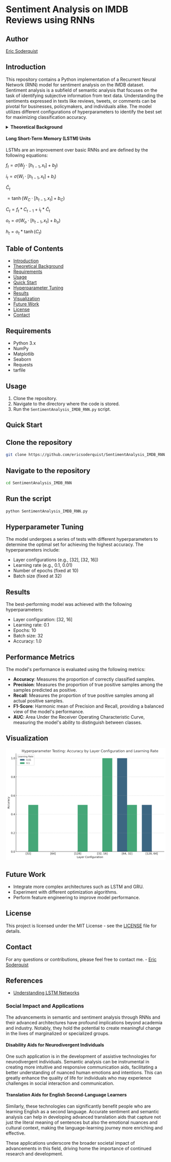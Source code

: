 # Sentiment Analysis on IMDB Reviews using RNNs



## Author

[Eric Soderquist](mailto:eys3@illinois.edu)


## Introduction

This repository contains a Python implementation of a Recurrent Neural Network (RNN) model for sentiment analysis on the IMDB dataset. Sentiment analysis is a subfield of semantic analysis that focuses on the task of identifying subjective information from text data. Understanding the sentiments expressed in texts like reviews, tweets, or comments can be pivotal for businesses, policymakers, and individuals alike. The model utilizes different configurations of hyperparameters to identify the best set for maximizing classification accuracy.

<a id="theoretical-background"></a>
<details>
<summary><strong>Theoretical Background</strong></summary>


### Recurrent Neural Networks (RNNs)

RNNs are designed for sequence-based data. Unlike traditional feedforward networks, RNNs have connections that loop back within the network, allowing information to persist.


#### The Basic Recurrent Unit

The fundamental unit of an RNN is defined by the equation:

$h_t = \sigma(W_x x_t + W_h h_{t-1} + b)$


#### Challenges with Basic RNNs

While RNNs are powerful, they suffer from issues like the vanishing and exploding gradient problems. These issues limit the network's ability to learn long-range dependencies, making them less effective for complex tasks.


### Long Short-Term Memory (LSTM) Units

Long Short-Term Memory (LSTM) units are a type of recurrent neural network architecture designed to remember information for extended periods. It was introduced to combat the vanishing gradient problem that plagued traditional RNNs. An LSTM unit is composed of a cell, an input gate, an output gate, and a forget gate. The cell is responsible for "remembering" values over arbitrary time intervals, while the gates regulate the flow of information into and out of the cell.

The governing equations for an LSTM unit are as follows:

$i_t = \sigma(W_i \cdot [h_{t-1}, x_t] + b_i)$

$\tilde{C}_t$

$= tanh(W_C \cdot [h_{t-1}, x_t] + b_C)$

$C_t = f_t * C_{t-1} + i_t * \tilde{C}_t$

$o_t = \sigma(W_o \cdot [h_{t-1}, x_t] + b_o)$

$h_t = o_t * tanh(C_t)$

Where:
- $f_t, i_t, o_t$: Forget, input, and output gates at time $t$
- $C_t$: Cell state at time $t$
- $\tilde{C}_t$: Candidate cell state at time $t$
- $h_t$: Hidden state at time $t$


### Gated Recurrent Units (GRU)

Gated Recurrent Units (GRU) are a variation of LSTM units, designed to be more computationally efficient. They combine the forget and input gates into a single "update gate" and also merge the cell state and hidden state, resulting in a simpler and more streamlined architecture.

The governing equations for a GRU unit are as follows:

$z_t = \sigma(W_z \cdot [h_{t-1}, x_t] + b_z)$

$r_t = \sigma(W_r \cdot [h_{t-1}, x_t] + b_r)$

$\tilde{C}_t$  

$= tanh(W_C \cdot [h_{t-1}, x_t] + b_C)$

$h_t = (1 - z_t) * h_{t-1} + z_t * \tilde{h}_t$

Where:
- $z_t$: Update gate at time $t$
- $r_t$: Reset gate at time $t$
- $\tilde{h}_t$: Candidate hidden state at time $t$
- $h_t$: Hidden state at time $t$


### Importance of Semantic Analysis

Semantic analysis refers to the study of meaning in language. In the context of machine learning and natural language processing, semantic analysis is pivotal for understanding the nuances and context behind a piece of text. This is particularly important in tasks like sentiment analysis, where the objective is not just to understand the syntactic structure but also to capture the underlying sentiment or opinion. By employing RNNs and their advanced variants like LSTMs and GRUs, we can build models that understand the temporal dependencies in text data, thereby capturing the semantic essence more effectively.

</details>



#### Long Short-Term Memory (LSTM) Units

LSTMs are an improvement over basic RNNs and are defined by the following equations:

$f_t = \sigma(W_f \cdot [h_{t-1}, x_t] + b_f)$

$i_t = \sigma(W_i \cdot [h_{t-1}, x_t] + b_i)$

$\tilde{C}_t$

$= \tanh(W_C \cdot [h_{t-1}, x_t] + b_C)$

$C_t = f_t * C_{t-1} + i_t * \tilde{C}_t$

$o_t = \sigma(W_o \cdot [h_{t-1}, x_t] + b_o)$

$h_t = o_t * \tanh(C_t)$

</details>


## Table of Contents

- [Introduction](#introduction)
- [Theoretical Background](#theoretical-background)
- [Requirements](#requirements)
- [Usage](#usage)
- [Quick Start](#quick-start)
- [Hyperparameter Tuning](#hyperparameter-tuning)
- [Results](#results)
- [Visualization](#visualization)
- [Future Work](#future-work)
- [License](#license)
- [Contact](#contact)


## Requirements

- Python 3.x
- NumPy
- Matplotlib
- Seaborn
- Requests
- tarfile


## Usage

1. Clone the repository.
2. Navigate to the directory where the code is stored.
3. Run the `SentimentAnalysis_IMDB_RNN.py` script.


## Quick Start


## Clone the repository

```bash
git clone https://github.com/ericsoderquist/SentimentAnalysis_IMDB_RNN.git
```

## Navigate to the repository

```bash
cd SentimentAnalysis_IMDB_RNN
```

## Run the script

```bash
python SentimentAnalysis_IMDB_RNN.py
```


## Hyperparameter Tuning

The model undergoes a series of tests with different hyperparameters to determine the optimal set for achieving the highest accuracy. The hyperparameters include:
- Layer configurations (e.g., [32], [32, 16])
- Learning rate (e.g., 0.1, 0.01)
- Number of epochs (fixed at 10)
- Batch size (fixed at 32)


## Results

The best-performing model was achieved with the following hyperparameters:
- Layer configuration: [32, 16]
- Learning rate: 0.1
- Epochs: 10
- Batch size: 32
- Accuracy: 1.0


## Performance Metrics


The model's performance is evaluated using the following metrics:

- **Accuracy**: Measures the proportion of correctly classified samples.
- **Precision**: Measures the proportion of true positive samples among the samples predicted as positive.
- **Recall**: Measures the proportion of true positive samples among all actual positive samples.
- **F1-Score**: Harmonic mean of Precision and Recall, providing a balanced view of the model's performance.
- **AUC**: Area Under the Receiver Operating Characteristic Curve, measuring the model's ability to distinguish between classes.


## Visualization

![Hyperparameter Testing: Accuracy by Layer Configuration and Learning Rate](/visualization.jpg)


## Future Work

- Integrate more complex architectures such as LSTM and GRU.
- Experiment with different optimization algorithms.
- Perform feature engineering to improve model performance.


## License

This project is licensed under the MIT License - see the [LICENSE](/LICENSE) file for details.


## Contact

For any questions or contributions, please feel free to contact me. - [Eric Soderquist](mailto:eys3@illinois.edu)


## References

- [Understanding LSTM Networks](https://colah.github.io/posts/2015-08-Understanding-LSTMs/)


### Social Impact and Applications

The advancements in semantic and sentiment analysis through RNNs and their advanced architectures have profound implications beyond academia and industry. Notably, they hold the potential to create meaningful change in the lives of marginalized or specialized groups.


#### Disability Aids for Neurodivergent Individuals

One such application is in the development of assistive technologies for neurodivergent individuals. Semantic analysis can be instrumental in creating more intuitive and responsive communication aids, facilitating a better understanding of nuanced human emotions and intentions. This can greatly enhance the quality of life for individuals who may experience challenges in social interaction and communication.


#### Translation Aids for English Second-Language Learners

Similarly, these technologies can significantly benefit people who are learning English as a second language. Accurate sentiment and semantic analysis can help in developing advanced translation aids that capture not just the literal meaning of sentences but also the emotional nuances and cultural context, making the language-learning journey more enriching and effective.

These applications underscore the broader societal impact of advancements in this field, driving home the importance of continued research and development.
